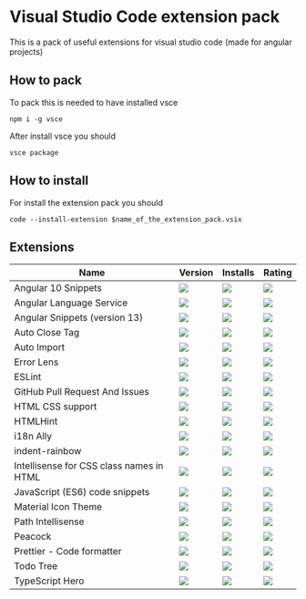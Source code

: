 # Visual Studio Code extension pack

This is a pack of useful extensions for visual studio code (made for angular projects)

## How to pack

To pack this is needed to have installed vsce

```
npm i -g vsce
```

After install vsce you should

```
vsce package
```

## How to install

For install the extension pack you should

```
code --install-extension $name_of_the_extension_pack.vsix
```

## Extensions
| Name | Version | Installs | Rating
| ------------- |:-------------|:-----|:-----|
| Angular 10 Snippets | [![][version-mikael.angular-beastcode]][url-mikael.angular-beastcode]| [![][installs-mikael.angular-beastcode]][url-mikael.angular-beastcode]| [![][rating-mikael.angular-beastcode]][url-mikael.angular-beastcode]|
| Angular Language Service | [![][version-angular.ng-template]][url-angular.ng-template]|[![][installs-angular.ng-template]][url-angular.ng-template]|[![][rating-angular.ng-template]][url-angular.ng-template]
| Angular Snippets (version 13) | [![][version-johnpapa.angular2]][url-johnpapa.angular2]|[![][installs-johnpapa.angular2]][url-johnpapa.angular2]|[![][rating-johnpapa.angular2]][url-johnpapa.angular2]
| Auto Close Tag | [![][version-formulahendry.auto-close-tag]][url-formulahendry.auto-close-tag]|[![][installs-formulahendry.auto-close-tag]][url-formulahendry.auto-close-tag]|[![][rating-formulahendry.auto-close-tag]][url-formulahendry.auto-close-tag]
| Auto Import | [![][version-steoates.autoimport]][url-steoates.autoimport]|[![][installs-steoates.autoimport]][url-steoates.autoimport]|[![][rating-steoates.autoimport]][url-steoates.autoimport]
| Error Lens | [![][version-usernamehw.errorlens]][url-usernamehw.errorlens]|[![][installs-usernamehw.errorlens]][url-usernamehw.errorlens]|[![][rating-usernamehw.errorlens]][url-usernamehw.errorlens]
| ESLint | [![][version-dbaeumer.vscode-eslint]][url-dbaeumer.vscode-eslint]|[![][installs-dbaeumer.vscode-eslint]][url-dbaeumer.vscode-eslint]|[![][rating-dbaeumer.vscode-eslint]][url-dbaeumer.vscode-eslint]
| GitHub Pull Request And Issues | [![][version-github.vscode-pull-request-github]][url-github.vscode-pull-request-github]|[![][installs-github.vscode-pull-request-github]][url-github.vscode-pull-request-github]|[![][rating-github.vscode-pull-request-github]][url-github.vscode-pull-request-github]
| HTML CSS support | [![][version-ecmel.vscode-html-css]][url-ecmel.vscode-html-css]|[![][installs-ecmel.vscode-html-css]][url-ecmel.vscode-html-css]|[![][rating-ecmel.vscode-html-css]][url-ecmel.vscode-html-css]
| HTMLHint | [![][version-mkaufman.htmlhint]][url-mkaufman.htmlhint]|[![][installs-mkaufman.htmlhint]][url-mkaufman.htmlhint]|[![][rating-mkaufman.htmlhint]][url-mkaufman.htmlhint]
| i18n Ally | [![][version-lokalise.i18n-ally]][url-lokalise.i18n-ally]|[![][installs-lokalise.i18n-ally]][url-lokalise.i18n-ally]|[![][rating-lokalise.i18n-ally]][url-lokalise.i18n-ally]
| indent-rainbow | [![][version-oderwat.indent-rainbow]][url-oderwat.indent-rainbow]|[![][installs-oderwat.indent-rainbow]][url-oderwat.indent-rainbow]|[![][rating-oderwat.indent-rainbow]][url-oderwat.indent-rainbow]
| Intellisense for CSS class names in HTML | [![][version-zignd.html-css-class-completion]][url-zignd.html-css-class-completion]|[![][installs-zignd.html-css-class-completion]][url-zignd.html-css-class-completion]|[![][rating-zignd.html-css-class-completion]][url-zignd.html-css-class-completion]
| JavaScript (ES6) code snippets | [![][version-xabikos.javascriptsnippet]][url-xabikos.javascriptsnippet]|[![][installs-xabikos.javascriptsnippet]][url-xabikos.javascriptsnippet]|[![][rating-xabikos.javascriptsnippet]][url-xabikos.javascriptsnippet]
| Material Icon Theme | [![][version-pkief.material-icon-theme]][url-pkief.material-icon-theme]|[![][installs-pkief.material-icon-theme]][url-pkief.material-icon-theme]|[![][rating-pkief.material-icon-theme]][url-pkief.material-icon-theme]
| Path Intellisense | [![][version-christian-kohler.path-intellisense]][url-christian-kohler.path-intellisense]|[![][installs-christian-kohler.path-intellisense]][url-christian-kohler.path-intellisense]|[![][rating-christian-kohler.path-intellisense]][url-christian-kohler.path-intellisense]
| Peacock | [![][version-johnpapa.vscode-peacock]][url-johnpapa.vscode-peacock]|[![][installs-johnpapa.vscode-peacock]][url-johnpapa.vscode-peacock]|[![][rating-johnpapa.vscode-peacock]][url-johnpapa.vscode-peacock]
| Prettier - Code formatter | [![][version-esbenp.prettier-vscode]][url-esbenp.prettier-vscode]|[![][installs-esbenp.prettier-vscode]][url-esbenp.prettier-vscode]|[![][rating-esbenp.prettier-vscode]][url-esbenp.prettier-vscode]
| Todo Tree | [![][version-gruntfuggly.todo-tree]][url-gruntfuggly.todo-tree]|[![][installs-gruntfuggly.todo-tree]][url-gruntfuggly.todo-tree]|[![][rating-gruntfuggly.todo-tree]][url-gruntfuggly.todo-tree]
| TypeScript Hero | [![][version-rbbit.typescript-hero]][url-rbbit.typescript-hero]|[![][installs-rbbit.typescript-hero]][url-rbbit.typescript-hero]|[![][rating-rbbit.typescript-hero]][url-rbbit.typescript-hero]


[url-mikael.angular-beastcode]: <https://marketplace.visualstudio.com/items?itemName=mikael.angular-beastcode>
[version-mikael.angular-beastcode]: <https://vsmarketplacebadge.apphb.com/version-short/mikael.angular-beastcode.svg?color=green&logo=visual-studio-code>
[installs-mikael.angular-beastcode]: <https://vsmarketplacebadge.apphb.com/installs-short/mikael.angular-beastcode.svg?color=green&style=flat-square>
[rating-mikael.angular-beastcode]: <https://vsmarketplacebadge.apphb.com/rating-short/mikael.angular-beastcode.svg?color=green&style=flat-square>
[url-angular.ng-template]: <https://marketplace.visualstudio.com/items?itemName=angular.ng-template>
[version-angular.ng-template]: <https://vsmarketplacebadge.apphb.com/version-short/angular.ng-template.svg?color=green&logo=visual-studio-code>
[installs-angular.ng-template]: <https://vsmarketplacebadge.apphb.com/installs-short/angular.ng-template.svg?color=green&style=flat-square>
[rating-angular.ng-template]: <https://vsmarketplacebadge.apphb.com/rating-short/angular.ng-template.svg?color=green&style=flat-square>
[url-johnpapa.angular2]: <https://marketplace.visualstudio.com/items?itemName=johnpapa.angular2>
[version-johnpapa.angular2]: <https://vsmarketplacebadge.apphb.com/version-short/johnpapa.angular2.svg?color=green&logo=visual-studio-code>
[installs-johnpapa.angular2]: <https://vsmarketplacebadge.apphb.com/installs-short/johnpapa.angular2.svg?color=green&style=flat-square>
[rating-johnpapa.angular2]: <https://vsmarketplacebadge.apphb.com/rating-short/johnpapa.angular2.svg?color=green&style=flat-square>
[url-formulahendry.auto-close-tag]: <https://marketplace.visualstudio.com/items?itemName=formulahendry.auto-close-tag>
[version-formulahendry.auto-close-tag]: <https://vsmarketplacebadge.apphb.com/version-short/formulahendry.auto-close-tag.svg?color=green&logo=visual-studio-code>
[installs-formulahendry.auto-close-tag]: <https://vsmarketplacebadge.apphb.com/installs-short/formulahendry.auto-close-tag.svg?color=green&style=flat-square>
[rating-formulahendry.auto-close-tag]: <https://vsmarketplacebadge.apphb.com/rating-short/formulahendry.auto-close-tag.svg?color=green&style=flat-square>
[url-steoates.autoimport]: <https://marketplace.visualstudio.com/items?itemName=steoates.autoimport>
[version-steoates.autoimport]: <https://vsmarketplacebadge.apphb.com/version-short/steoates.autoimport.svg?color=green&logo=visual-studio-code>
[installs-steoates.autoimport]: <https://vsmarketplacebadge.apphb.com/installs-short/steoates.autoimport.svg?color=green&style=flat-square>
[rating-steoates.autoimport]: <https://vsmarketplacebadge.apphb.com/rating-short/steoates.autoimport.svg?color=green&style=flat-square>
[url-usernamehw.errorlens]: <https://marketplace.visualstudio.com/items?itemName=usernamehw.errorlens>
[version-usernamehw.errorlens]: <https://vsmarketplacebadge.apphb.com/version-short/usernamehw.errorlens.svg?color=green&logo=visual-studio-code>
[installs-usernamehw.errorlens]: <https://vsmarketplacebadge.apphb.com/installs-short/usernamehw.errorlens.svg?color=green&style=flat-square>
[rating-usernamehw.errorlens]: <https://vsmarketplacebadge.apphb.com/rating-short/usernamehw.errorlens.svg?color=green&style=flat-square>
[url-dbaeumer.vscode-eslint]: <https://marketplace.visualstudio.com/items?itemName=dbaeumer.vscode-eslint>
[version-dbaeumer.vscode-eslint]: <https://vsmarketplacebadge.apphb.com/version-short/dbaeumer.vscode-eslint.svg?color=green&logo=visual-studio-code>
[installs-dbaeumer.vscode-eslint]: <https://vsmarketplacebadge.apphb.com/installs-short/dbaeumer.vscode-eslint.svg?color=green&style=flat-square>
[rating-dbaeumer.vscode-eslint]: <https://vsmarketplacebadge.apphb.com/rating-short/dbaeumer.vscode-eslint.svg?color=green&style=flat-square>
[url-github.vscode-pull-request-github]: <https://marketplace.visualstudio.com/items?itemName=github.vscode-pull-request-github>
[version-github.vscode-pull-request-github]: <https://vsmarketplacebadge.apphb.com/version-short/github.vscode-pull-request-github.svg?color=green&logo=visual-studio-code>
[installs-github.vscode-pull-request-github]: <https://vsmarketplacebadge.apphb.com/installs-short/github.vscode-pull-request-github.svg?color=green&style=flat-square>
[rating-github.vscode-pull-request-github]: <https://vsmarketplacebadge.apphb.com/rating-short/github.vscode-pull-request-github.svg?color=green&style=flat-square>
[url-ecmel.vscode-html-css]: <https://marketplace.visualstudio.com/items?itemName=ecmel.vscode-html-css>
[version-ecmel.vscode-html-css]: <https://vsmarketplacebadge.apphb.com/version-short/ecmel.vscode-html-css.svg?color=green&logo=visual-studio-code>
[installs-ecmel.vscode-html-css]: <https://vsmarketplacebadge.apphb.com/installs-short/ecmel.vscode-html-css.svg?color=green&style=flat-square>
[rating-ecmel.vscode-html-css]: <https://vsmarketplacebadge.apphb.com/rating-short/ecmel.vscode-html-css.svg?color=green&style=flat-square>
[url-mkaufman.htmlhint]: <https://marketplace.visualstudio.com/items?itemName=mkaufman.htmlhint>
[version-mkaufman.htmlhint]: <https://vsmarketplacebadge.apphb.com/version-short/mkaufman.htmlhint.svg?color=green&logo=visual-studio-code>
[installs-mkaufman.htmlhint]: <https://vsmarketplacebadge.apphb.com/installs-short/mkaufman.htmlhint.svg?color=green&style=flat-square>
[rating-mkaufman.htmlhint]: <https://vsmarketplacebadge.apphb.com/rating-short/mkaufman.htmlhint.svg?color=green&style=flat-square>
[url-lokalise.i18n-ally]: <https://marketplace.visualstudio.com/items?itemName=lokalise.i18n-ally>
[version-lokalise.i18n-ally]: <https://vsmarketplacebadge.apphb.com/version-short/lokalise.i18n-ally.svg?color=green&logo=visual-studio-code>
[installs-lokalise.i18n-ally]: <https://vsmarketplacebadge.apphb.com/installs-short/lokalise.i18n-ally.svg?color=green&style=flat-square>
[rating-lokalise.i18n-ally]: <https://vsmarketplacebadge.apphb.com/rating-short/lokalise.i18n-ally.svg?color=green&style=flat-square>
[url-oderwat.indent-rainbow]: <https://marketplace.visualstudio.com/items?itemName=oderwat.indent-rainbow>
[version-oderwat.indent-rainbow]: <https://vsmarketplacebadge.apphb.com/version-short/oderwat.indent-rainbow.svg?color=green&logo=visual-studio-code>
[installs-oderwat.indent-rainbow]: <https://vsmarketplacebadge.apphb.com/installs-short/oderwat.indent-rainbow.svg?color=green&style=flat-square>
[rating-oderwat.indent-rainbow]: <https://vsmarketplacebadge.apphb.com/rating-short/oderwat.indent-rainbow.svg?color=green&style=flat-square>
[url-zignd.html-css-class-completion]: <https://marketplace.visualstudio.com/items?itemName=zignd.html-css-class-completion>
[version-zignd.html-css-class-completion]: <https://vsmarketplacebadge.apphb.com/version-short/zignd.html-css-class-completion.svg?color=green&logo=visual-studio-code>
[installs-zignd.html-css-class-completion]: <https://vsmarketplacebadge.apphb.com/installs-short/zignd.html-css-class-completion.svg?color=green&style=flat-square>
[rating-zignd.html-css-class-completion]: <https://vsmarketplacebadge.apphb.com/rating-short/zignd.html-css-class-completion.svg?color=green&style=flat-square>
[url-xabikos.javascriptsnippet]: <https://marketplace.visualstudio.com/items?itemName=xabikos.javascriptsnippet>
[version-xabikos.javascriptsnippet]: <https://vsmarketplacebadge.apphb.com/version-short/xabikos.javascriptsnippet.svg?color=green&logo=visual-studio-code>
[installs-xabikos.javascriptsnippet]: <https://vsmarketplacebadge.apphb.com/installs-short/xabikos.javascriptsnippet.svg?color=green&style=flat-square>
[rating-xabikos.javascriptsnippet]: <https://vsmarketplacebadge.apphb.com/rating-short/xabikos.javascriptsnippet.svg?color=green&style=flat-square>
[url-pkief.material-icon-theme]: <https://marketplace.visualstudio.com/items?itemName=pkief.material-icon-theme>
[version-pkief.material-icon-theme]: <https://vsmarketplacebadge.apphb.com/version-short/pkief.material-icon-theme.svg?color=green&logo=visual-studio-code>
[installs-pkief.material-icon-theme]: <https://vsmarketplacebadge.apphb.com/installs-short/pkief.material-icon-theme.svg?color=green&style=flat-square>
[rating-pkief.material-icon-theme]: <https://vsmarketplacebadge.apphb.com/rating-short/pkief.material-icon-theme.svg?color=green&style=flat-square>
[url-christian-kohler.path-intellisense]: <https://marketplace.visualstudio.com/items?itemName=christian-kohler.path-intellisense>
[version-christian-kohler.path-intellisense]: <https://vsmarketplacebadge.apphb.com/version-short/christian-kohler.path-intellisense.svg?color=green&logo=visual-studio-code>
[installs-christian-kohler.path-intellisense]: <https://vsmarketplacebadge.apphb.com/installs-short/christian-kohler.path-intellisense.svg?color=green&style=flat-square>
[rating-christian-kohler.path-intellisense]: <https://vsmarketplacebadge.apphb.com/rating-short/christian-kohler.path-intellisense.svg?color=green&style=flat-square>
[url-johnpapa.vscode-peacock]: <https://marketplace.visualstudio.com/items?itemName=johnpapa.vscode-peacock>
[version-johnpapa.vscode-peacock]: <https://vsmarketplacebadge.apphb.com/version-short/johnpapa.vscode-peacock.svg?color=green&logo=visual-studio-code>
[installs-johnpapa.vscode-peacock]: <https://vsmarketplacebadge.apphb.com/installs-short/johnpapa.vscode-peacock.svg?color=green&style=flat-square>
[rating-johnpapa.vscode-peacock]: <https://vsmarketplacebadge.apphb.com/rating-short/johnpapa.vscode-peacock.svg?color=green&style=flat-square>
[url-esbenp.prettier-vscode]: <https://marketplace.visualstudio.com/items?itemName=esbenp.prettier-vscode>
[version-esbenp.prettier-vscode]: <https://vsmarketplacebadge.apphb.com/version-short/esbenp.prettier-vscode.svg?color=green&logo=visual-studio-code>
[installs-esbenp.prettier-vscode]: <https://vsmarketplacebadge.apphb.com/installs-short/esbenp.prettier-vscode.svg?color=green&style=flat-square>
[rating-esbenp.prettier-vscode]: <https://vsmarketplacebadge.apphb.com/rating-short/esbenp.prettier-vscode.svg?color=green&style=flat-square>
[url-gruntfuggly.todo-tree]: <https://marketplace.visualstudio.com/items?itemName=gruntfuggly.todo-tree>
[version-gruntfuggly.todo-tree]: <https://vsmarketplacebadge.apphb.com/version-short/gruntfuggly.todo-tree.svg?color=green&logo=visual-studio-code>
[installs-gruntfuggly.todo-tree]: <https://vsmarketplacebadge.apphb.com/installs-short/gruntfuggly.todo-tree.svg?color=green&style=flat-square>
[rating-gruntfuggly.todo-tree]: <https://vsmarketplacebadge.apphb.com/rating-short/gruntfuggly.todo-tree.svg?color=green&style=flat-square>
[url-rbbit.typescript-hero]: <https://marketplace.visualstudio.com/items?itemName=rbbit.typescript-hero>
[version-rbbit.typescript-hero]: <https://vsmarketplacebadge.apphb.com/version-short/rbbit.typescript-hero.svg?color=green&logo=visual-studio-code>
[installs-rbbit.typescript-hero]: <https://vsmarketplacebadge.apphb.com/installs-short/rbbit.typescript-hero.svg?color=green&style=flat-square>
[rating-rbbit.typescript-hero]: <https://vsmarketplacebadge.apphb.com/rating-short/rbbit.typescript-hero.svg?color=green&style=flat-square>
